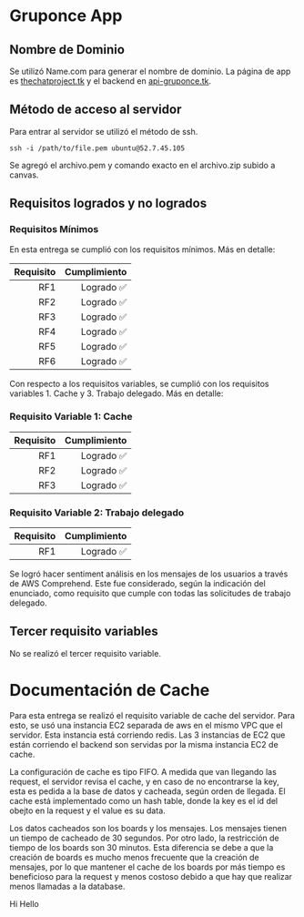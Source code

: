 # Gruponce App

## Nombre de Dominio

Se utilizó Name.com para generar el nombre de dominio. La página de app es [thechatproject.tk](http://www.thechatproject.tk) y el backend en [api-gruponce.tk](https://www.api-gruponce.tk/).

## Método de acceso al servidor

Para entrar al servidor se utilizó el método de ssh.
```
ssh -i /path/to/file.pem ubuntu@52.7.45.105
```
Se agregó el archivo.pem y comando exacto en el archivo.zip subido a canvas. 

## Requisitos logrados y no logrados

### Requisitos Mínimos
En esta entrega se cumplió con los requisitos mínimos. Más en detalle:

| Requisito | Cumplimiento |
| ---------: | -----------:|
| RF1 | Logrado :white_check_mark: |
| RF2 | Logrado :white_check_mark: |
| RF3  | Logrado :white_check_mark: |
| RF4  | Logrado :white_check_mark:|
| RF5  | Logrado :white_check_mark: |
| RF6  | Logrado :white_check_mark: |

Con respecto a los requisitos variables, se cumplió con los requisitos variables 1. Cache y 3. Trabajo delegado.
Más en detalle:

### Requisito Variable 1: Cache

| Requisito | Cumplimiento |
| ---------:| -----------:|
| RF1 | Logrado :white_check_mark: |
| RF2 | Logrado :white_check_mark: |
| RF3 | Logrado :white_check_mark: |

### Requisito Variable 2: Trabajo delegado

| Requisito | Cumplimiento |
| ---------:| -----------:|
| RF1 | Logrado :white_check_mark: |

Se logró hacer sentiment análisis en los mensajes de los usuarios a través de AWS Comprehend. Este fue considerado, según la indicación del enunciado, como requisito que cumple con todas las solicitudes de trabajo delegado.

## Tercer requisito variables

No se realizó el tercer requisito variable.


# Documentación de Cache

Para esta entrega se realizó el requisito variable de cache del servidor. Para esto, se usó una instancia EC2 separada de aws en el mismo VPC que el servidor. Esta instancia está corriendo redis. Las 3 instancias de EC2 que están corriendo el backend son servidas por la misma instancia EC2 de cache.

La configuración de cache es tipo FIFO. A medida que van llegando las request, el servidor revisa el cache, y en caso de no encontrarse la key, esta es pedida a la base de datos y cacheada, según orden de llegada. El cache está implementado como un hash table, donde la key es el id del obejto en la request y el value es su data.

Los datos cacheados son los boards y los mensajes. Los mensajes tienen un tiempo de cacheado de 30 segundos. Por otro lado, la restricción de tiempo de los boards son 30 minutos. Esta diferencia se debe a que la creación de boards es mucho menos frecuente que la creación de mensajes, por lo que mantener el cache de los boards por más tiempo es beneficioso para la request y menos costoso debido a que hay que realizar menos llamadas a la database.

Hi
Hello
